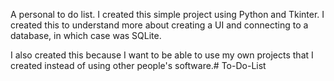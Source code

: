 

A personal to do list. I created this simple project using Python and Tkinter. I created this to understand more about creating a UI and connecting to a database, in which case was SQLite.

I also created this because I want to be able to use my own projects that I created instead of using other people's software.#   T o - D o - L i s t  
 